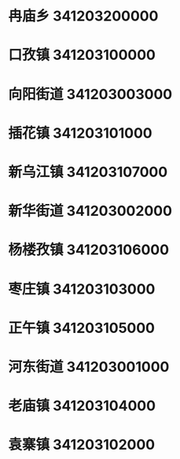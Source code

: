 # 冉庙乡 341203200000
# 口孜镇 341203100000
# 向阳街道 341203003000
# 插花镇 341203101000
# 新乌江镇 341203107000
# 新华街道 341203002000
# 杨楼孜镇 341203106000
# 枣庄镇 341203103000
# 正午镇 341203105000
# 河东街道 341203001000
# 老庙镇 341203104000
# 袁寨镇 341203102000
